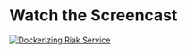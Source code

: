 # Watch the Screencast
[![Dockerizing Riak Service](https://images.rubyplus.com/rubyplus-screencast.png)](https://www.youtube.com/watch?v=L1GrT01soqU&t=3s)
